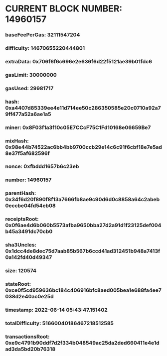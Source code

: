 # CURRENT BLOCK NUMBER: 14960157

### baseFeePerGas: 32111547204
### difficulty: 14670655220444801
### extraData: 0x706f6f6c696e2e636f6d22f5121ae39b01fdc6
### gasLimit: 30000000
### gasUsed: 29981717
### hash: 0xa4407d85339ee4e11d714ee50c286350585e20c0710a92a79ff477a52a6ae1a5
### miner: 0x8F03f1a3f10c05E7CCcF75C1Fd10168e06659Be7
### mixHash: 0x98e44b74522ac6bb4bb9700ccb29e14c6c91f6cbf18e7e5ad8e37f5af682596f
### nonce: 0xfbddd1657b6c23eb
### number: 14960157
### parentHash: 0x34f6d20f890f8f13a7666fb8ae9c90d6d0c8858a64c2abeb0eccbe04fd54eb08
### receiptsRoot: 0x0f6ae4d6b060b5573afba9650bba27d2a91d1f23125def004b45a3491dc70cb0
### sha3Uncles: 0x1dcc4de8dec75d7aab85b567b6ccd41ad312451b948a7413f0a142fd40d49347
### size: 120574
### stateRoot: 0xce0f5cd959636bc184c406916bfc8aed005bea1e688fa4ee7038d2e40ac0e25d
### timestamp: 2022-06-14 05:43:47.151402
### totalDifficulty: 51660040186467218512585
### transactionsRoot: 0xe9c4791b90ddf7d2f334b048549ac25da2ded660411e4e1dad3da5bd20b76318
